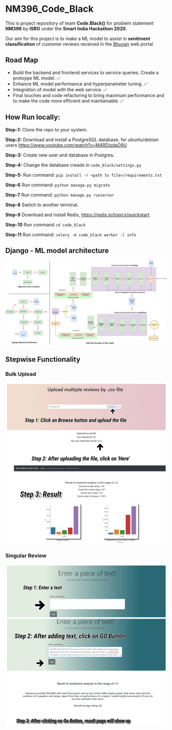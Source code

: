 # NM396_Code_Black
This is project repository of team __Code.Black()__ for problem statement __NM396__ by __ISRO__ under the __Smart India Hackathon 2020__. 

Our aim for this project is to make a ML model to assist in __senitment classification__ of customer reviews received in the [Bhuvan](https://bhuvan.nrsc.gov.in/bhuvan_links.php) web portal.

## Road Map
- Build the backend and frontend services to service queries. Create a protoype ML model. :white_check_mark:
- Enhance ML model performance and hyperperameter tuning. :white_check_mark:
- Integration of model with the web service. :white_check_mark:
- Final touches and code refactoring to bring maximum performance and to make the code more efficient and maintainable. :white_check_mark:

## How Run locally:

**Step-1:** Clone the repo to your system.

**Step-2:** Download and install a PostgreSQL database, for ubuntu/debian users https://www.youtube.com/watch?v=M4RDizdaO9U  

**Step-3:** Create new user and database in Postgres.

**Step-4:** Change the database creads in `code_black/settings.py`

**Step-5:** Run command: `pip install -r <path to file>/requirements.txt`

**Step-6** Run command: `python manage.py migrate`

**Step-7** Run command: `python manage.py runserver`

**Step-8** Switch to another terminal.

**Step-9** Download and install Redis, https://redis.io/topics/quickstart.

**Step-10** Run command `cd code_black`

**Step-11** Run command: `celery -A code_black worker -l info`

## Django - ML model architecture
![Django ML model architecture](./sample_images/Django_ML_arch.png)
## Stepwise Functionality
### Bulk Upload 
![Bulk Upload Functionality](./sample_images/step_bulk.png)
### Singular Review
![Singular Upload Functionality](./sample_images/step_singular.png)
